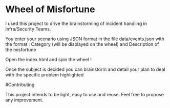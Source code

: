 # Wheel of Misfortune


I used this project to drive the brainstorming of incident handling in Infra/Security Teams.

You enter your scenario using JSON format in the file data/events.json with the format : Category (will be displayed on the wheel) and Description of the misfortune

Open the index.html and spin the wheel ! 

Once the subject is decided you can brainstorm and detail your plan to deal with the specific problem highlighted

#Contributing

This project intends to be light, easy to use and reuse. Feel free to propose any improvement.
